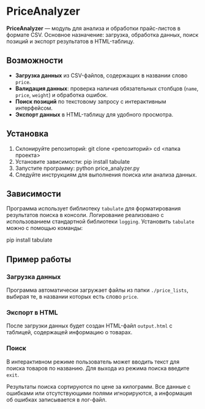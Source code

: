 # PriceAnalyzer

**PriceAnalyzer** — модуль для анализа и обработки прайс-листов в формате CSV. Основное назначение: загрузка, обработка данных, поиск позиций и экспорт результатов в HTML-таблицу.

## Возможности

- **Загрузка данных** из CSV-файлов, содержащих в названии слово `price`.
- **Валидация данных**: проверка наличия обязательных столбцов (`name`, `price`, `weight`) и обработка ошибок.
- **Поиск позиций** по текстовому запросу с интерактивным интерфейсом.
- **Экспорт данных** в HTML-таблицу для удобного просмотра.

## Установка

1. Склонируйте репозиторий:
   git clone <репозиторий>
   cd <папка проекта>
2. Установите зависимости:
   pip install tabulate
3. Запустите программу:
   python price_analyzer.py
4. Следуйте инструкциям для выполнения поиска или анализа данных.

## Зависимости

Программа использует библиотеку `tabulate` для форматирования результатов поиска в консоли. Логирование реализовано с использованием стандартной библиотеки `logging`. Установить `tabulate` можно с помощью команды:

pip install tabulate

## Пример работы

### Загрузка данных

Программа автоматически загружает файлы из папки `./price_lists`, выбирая те, в названии которых есть слово `price`.

### Экспорт в HTML

После загрузки данных будет создан HTML-файл `output.html` с таблицей, содержащей информацию о товарах.

### Поиск

В интерактивном режиме пользователь может вводить текст для поиска товаров по названию. Для выхода из режима поиска введите `exit`.



Результаты поиска сортируются по цене за килограмм. Все данные с ошибками или отсутствующими полями игнорируются, а информация об ошибках записывается в лог-файл.
